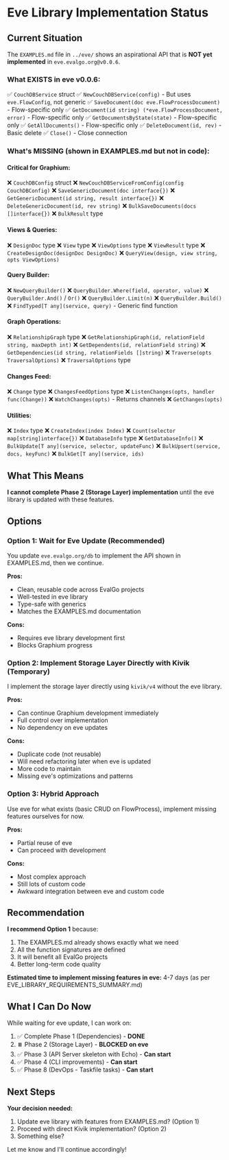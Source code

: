 # Eve Library Implementation Status

## Current Situation

The `EXAMPLES.md` file in `../eve/` shows an aspirational API that is **NOT yet implemented** in `eve.evalgo.org@v0.0.6`.

### What EXISTS in eve v0.0.6:
✅ `CouchDBService` struct
✅ `NewCouchDBService(config)` - But uses `eve.FlowConfig`, not generic
✅ `SaveDocument(doc eve.FlowProcessDocument)` - Flow-specific only
✅ `GetDocument(id string) (*eve.FlowProcessDocument, error)` - Flow-specific only
✅ `GetDocumentsByState(state)` - Flow-specific only
✅ `GetAllDocuments()` - Flow-specific only
✅ `DeleteDocument(id, rev)` - Basic delete
✅ `Close()` - Close connection

### What's MISSING (shown in EXAMPLES.md but not in code):

#### Critical for Graphium:
❌ `CouchDBConfig` struct
❌ `NewCouchDBServiceFromConfig(config CouchDBConfig)`
❌ `SaveGenericDocument(doc interface{})`
❌ `GetGenericDocument(id string, result interface{})`
❌ `DeleteGenericDocument(id, rev string)`
❌ `BulkSaveDocuments(docs []interface{})`
❌ `BulkResult` type

#### Views & Queries:
❌ `DesignDoc` type
❌ `View` type
❌ `ViewOptions` type
❌ `ViewResult` type
❌ `CreateDesignDoc(designDoc DesignDoc)`
❌ `QueryView(design, view string, opts ViewOptions)`

#### Query Builder:
❌ `NewQueryBuilder()`
❌ `QueryBuilder.Where(field, operator, value)`
❌ `QueryBuilder.And()` / `Or()`
❌ `QueryBuilder.Limit(n)`
❌ `QueryBuilder.Build()`
❌ `FindTyped[T any](service, query)` - Generic find function

#### Graph Operations:
❌ `RelationshipGraph` type
❌ `GetRelationshipGraph(id, relationField string, maxDepth int)`
❌ `GetDependents(id, relationField string)`
❌ `GetDependencies(id string, relationFields []string)`
❌ `Traverse(opts TraversalOptions)`
❌ `TraversalOptions` type

#### Changes Feed:
❌ `Change` type
❌ `ChangesFeedOptions` type
❌ `ListenChanges(opts, handler func(Change))`
❌ `WatchChanges(opts)` - Returns channels
❌ `GetChanges(opts)`

#### Utilities:
❌ `Index` type
❌ `CreateIndex(index Index)`
❌ `Count(selector map[string]interface{})`
❌ `DatabaseInfo` type
❌ `GetDatabaseInfo()`
❌ `BulkUpdate[T any](service, selector, updateFunc)`
❌ `BulkUpsert(service, docs, keyFunc)`
❌ `BulkGet[T any](service, ids)`

## What This Means

**I cannot complete Phase 2 (Storage Layer) implementation** until the eve library is updated with these features.

## Options

### Option 1: Wait for Eve Update (Recommended)
You update `eve.evalgo.org/db` to implement the API shown in EXAMPLES.md, then we continue.

**Pros:**
- Clean, reusable code across EvalGo projects
- Well-tested in eve library
- Type-safe with generics
- Matches the EXAMPLES.md documentation

**Cons:**
- Requires eve library development first
- Blocks Graphium progress

### Option 2: Implement Storage Layer Directly with Kivik (Temporary)
I implement the storage layer directly using `kivik/v4` without the eve library.

**Pros:**
- Can continue Graphium development immediately
- Full control over implementation
- No dependency on eve updates

**Cons:**
- Duplicate code (not reusable)
- Will need refactoring later when eve is updated
- More code to maintain
- Missing eve's optimizations and patterns

### Option 3: Hybrid Approach
Use eve for what exists (basic CRUD on FlowProcess), implement missing features ourselves for now.

**Pros:**
- Partial reuse of eve
- Can proceed with development

**Cons:**
- Most complex approach
- Still lots of custom code
- Awkward integration between eve and custom code

## Recommendation

**I recommend Option 1** because:
1. The EXAMPLES.md already shows exactly what we need
2. All the function signatures are defined
3. It will benefit all EvalGo projects
4. Better long-term code quality

**Estimated time to implement missing features in eve:** 4-7 days (as per EVE_LIBRARY_REQUIREMENTS_SUMMARY.md)

## What I Can Do Now

While waiting for eve update, I can work on:
1. ✅ Complete Phase 1 (Dependencies) - **DONE**
2. ⏸️ Phase 2 (Storage Layer) - **BLOCKED on eve**
3. ✅ Phase 3 (API Server skeleton with Echo) - **Can start**
4. ✅ Phase 4 (CLI improvements) - **Can start**
5. ✅ Phase 8 (DevOps - Taskfile tasks) - **Can start**

## Next Steps

**Your decision needed:**
1. Update eve library with features from EXAMPLES.md? (Option 1)
2. Proceed with direct Kivik implementation? (Option 2)
3. Something else?

Let me know and I'll continue accordingly!
